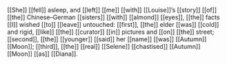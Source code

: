 [[She]] [[fell]] asleep, and [[left]] [[me]] [[with]] [[Louise]]’s [[story]] [[of]] [[the]] Chinese–German [[sisters]] [[with]] [[almond]] [[eyes]], [[the]] facts [[I]] wished [[to]] [[leave]] untouched: [[first]], [[the]] elder [[was]] [[cold]] and rigid, [[like]] [[the]] [[curator]] [[in]] pictures and [[on]] [[the]] street; [[second]], [[the]] [[younger]] [[said]] her [[name]] [[was]] [[Autumn]] [[Moon]]; [[third]], [[the]] [[real]] [[Selene]] [[chastised]] [[Autumn]] [[Moon]] [[as]] [[Diana]].